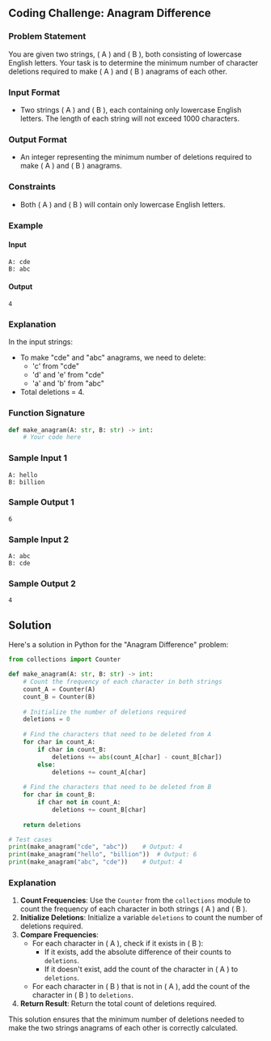 ## Coding Challenge: Anagram Difference

### Problem Statement

You are given two strings, \( A \) and \( B \), both consisting of lowercase English letters. Your task is to determine the minimum number of character deletions required to make \( A \) and \( B \) anagrams of each other.

### Input Format

- Two strings \( A \) and \( B \), each containing only lowercase English letters. The length of each string will not exceed 1000 characters.

### Output Format

- An integer representing the minimum number of deletions required to make \( A \) and \( B \) anagrams.

### Constraints

- Both \( A \) and \( B \) will contain only lowercase English letters.

### Example

#### Input
```
A: cde
B: abc
```

#### Output
```
4
```

### Explanation

In the input strings:
- To make "cde" and "abc" anagrams, we need to delete:
  - 'c' from "cde"
  - 'd' and 'e' from "cde"
  - 'a' and 'b' from "abc"
- Total deletions = 4.

### Function Signature
```python
def make_anagram(A: str, B: str) -> int:
    # Your code here
```

### Sample Input 1
```
A: hello
B: billion
```

### Sample Output 1
```
6
```

### Sample Input 2
```
A: abc
B: cde
```

### Sample Output 2
```
4
```

## Solution

Here's a solution in Python for the "Anagram Difference" problem:

```python
from collections import Counter

def make_anagram(A: str, B: str) -> int:
    # Count the frequency of each character in both strings
    count_A = Counter(A)
    count_B = Counter(B)
    
    # Initialize the number of deletions required
    deletions = 0
    
    # Find the characters that need to be deleted from A
    for char in count_A:
        if char in count_B:
            deletions += abs(count_A[char] - count_B[char])
        else:
            deletions += count_A[char]
    
    # Find the characters that need to be deleted from B
    for char in count_B:
        if char not in count_A:
            deletions += count_B[char]
    
    return deletions

# Test cases
print(make_anagram("cde", "abc"))    # Output: 4
print(make_anagram("hello", "billion"))  # Output: 6
print(make_anagram("abc", "cde"))    # Output: 4
```

### Explanation

1. **Count Frequencies**: Use the `Counter` from the `collections` module to count the frequency of each character in both strings \( A \) and \( B \).
2. **Initialize Deletions**: Initialize a variable `deletions` to count the number of deletions required.
3. **Compare Frequencies**:
   - For each character in \( A \), check if it exists in \( B \):
     - If it exists, add the absolute difference of their counts to `deletions`.
     - If it doesn't exist, add the count of the character in \( A \) to `deletions`.
   - For each character in \( B \) that is not in \( A \), add the count of the character in \( B \) to `deletions`.
4. **Return Result**: Return the total count of deletions required.

This solution ensures that the minimum number of deletions needed to make the two strings anagrams of each other is correctly calculated.
